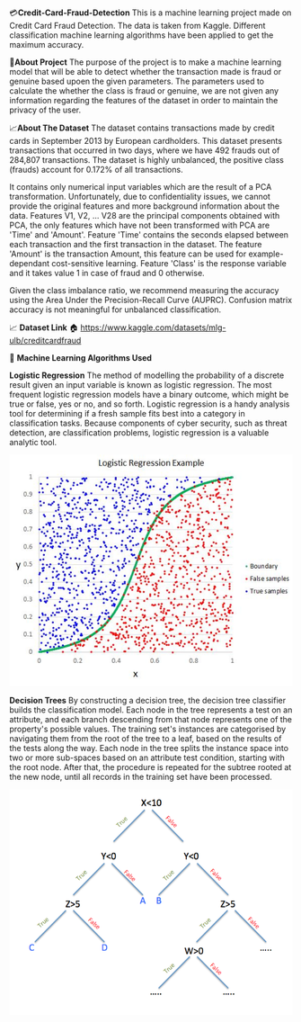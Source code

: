 💳**Credit-Card-Fraud-Detection**
This is a machine learning project made on Credit Card Fraud Detection. The data is taken from Kaggle. Different classification machine learning algorithms have been applied to get the maximum accuracy.

🚧**About Project**
The purpose of the project is to make a machine learning model that will be able to detect whether the transaction made is fraud or genuine based upoen the given parameters. The parameters used to calculate the whether the class is fraud or genuine, we are not given any information regarding the features of the dataset in order to maintain the privacy of the user.

📈**About The Dataset**
The dataset contains transactions made by credit cards in September 2013 by European cardholders. This dataset presents transactions that occurred in two days, where we have 492 frauds out of 284,807 transactions. The dataset is highly unbalanced, the positive class (frauds) account for 0.172% of all transactions.

It contains only numerical input variables which are the result of a PCA transformation. Unfortunately, due to confidentiality issues, we cannot provide the original features and more background information about the data. Features V1, V2, … V28 are the principal components obtained with PCA, the only features which have not been transformed with PCA are 'Time' and 'Amount'. Feature 'Time' contains the seconds elapsed between each transaction and the first transaction in the dataset. The feature 'Amount' is the transaction Amount, this feature can be used for example-dependant cost-sensitive learning. Feature 'Class' is the response variable and it takes value 1 in case of fraud and 0 otherwise.

Given the class imbalance ratio, we recommend measuring the accuracy using the Area Under the Precision-Recall Curve (AUPRC). Confusion matrix accuracy is not meaningful for unbalanced classification.

📈 **Dataset Link**
🏠 https://www.kaggle.com/datasets/mlg-ulb/creditcardfraud

🤖 **Machine Learning Algorithms Used**

**Logistic Regression**
The method of modelling the probability of a discrete result given an input variable is known as logistic regression. The most frequent logistic regression models have a binary outcome, which might be true or false, yes or no, and so forth. Logistic regression is a handy analysis tool for determining if a fresh sample fits best into a category in classification tasks. Because components of cyber security, such as threat detection, are classification problems, logistic regression is a valuable analytic tool.

![image](https://github.com/Aslammhk/credit_card_fraud_detection/blob/main/logistic%20regression.jpg)

**Decision Trees**
By constructing a decision tree, the decision tree classifier builds the classification model. Each node in the tree represents a test on an attribute, and each branch descending from that node represents one of the property's possible values. The training set's instances are categorised by navigating them from the root of the tree to a leaf, based on the results of the tests along the way. Each node in the tree splits the instance space into two or more sub-spaces based on an attribute test condition, starting with the root node. After that, the procedure is repeated for the subtree rooted at the new node, until all records in the training set have been processed.

![image](https://github.com/Aslammhk/credit_card_fraud_detection/blob/main/Decision%20Trees.png)



